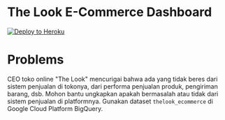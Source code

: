 # The Look E-Commerce Dashboard

[![Deploy to Heroku](https://www.herokucdn.com/deploy/button.svg)](https://milestone-one.herokuapp.com/)

# Problems

CEO toko online "The Look" mencurigai bahwa ada yang tidak beres dari sistem penjualan di tokonya, dari performa penjualan produk, pengiriman barang, dsb. Mohon bantu ungkapkan apakah bermasalah atau tidak dari sistem penjualan di platformnya. Gunakan dataset `thelook_ecommerce` di Google Cloud Platform BigQuery.

